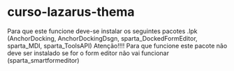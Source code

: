 # curso-lazarus-thema

Para que este funcione deve-se instalar os seguintes pacotes .lpk (AnchorDocking, AnchorDockingDsgn, sparta_DockedFormEditor, sparta_MDI, sparta_ToolsAPI)
Atenção!!!! Para que funcione este pacote não deve ser instalado se for o form editor não vai funcionar (sparta_smartformeditor) 
